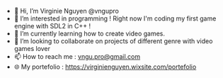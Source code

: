 - 👋 Hi, I’m Virginie Nguyen @vngupro
- 👀 I’m interested in programming ! Right now I'm coding my first game engine with SDL2 in C++ !
- 🌱 I’m currently learning how to create video games.
- 💞️ I’m looking to collaborate on projects of different genre with video games lover
- 📫 How to reach me : vngu.pro@gmail.com
- 🌐 My portefolio : https://virginienguyen.wixsite.com/portefolio
